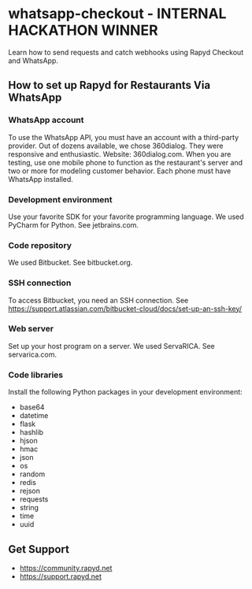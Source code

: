 # whatsapp-checkout - INTERNAL HACKATHON WINNER
Learn how to send requests and catch webhooks using Rapyd Checkout and WhatsApp.


## How to set up Rapyd for Restaurants Via WhatsApp 

### WhatsApp account 
To use the WhatsApp API, you must have an account with a third-party provider. Out of dozens available, we chose 360dialog. They were responsive and enthusiastic. Website: 360dialog.com. When you are testing, use one mobile phone to function as the restaurant's server and two or more for modeling customer behavior. Each phone must have WhatsApp installed. 

### Development environment 
Use your favorite SDK for your favorite programming language. We used PyCharm for Python. See jetbrains.com. 

### Code repository 
We used Bitbucket. See bitbucket.org. 

### SSH connection 
To access Bitbucket, you need an SSH connection. See 
https://support.atlassian.com/bitbucket-cloud/docs/set-up-an-ssh-key/ 

### Web server 
Set up your host program on a server. We used ServaRICA. See servarica.com. 

### Code libraries 

Install the following Python packages in your development environment: 
- base64 
- datetime 
- flask 
- hashlib 
- hjson 
- hmac 
- json 
- os 
- random 
- redis 
- rejson 
- requests 
- string 
- time 
- uuid

## Get Support 
- https://community.rapyd.net 
- https://support.rapyd.net 